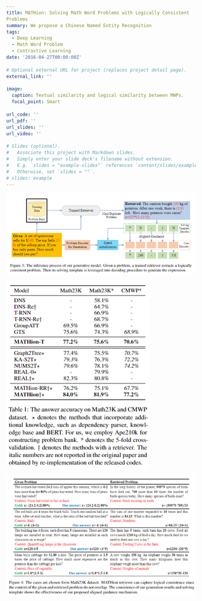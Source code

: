 ```yaml
---
title: MATHion: Solving Math Word Problems with Logically Consistent
Problems
summary: We propose a Chinese Named Entity Recognition 
tags:
  - Deep Learning
  - Math Word Problem
  - Contrastive Learning
date: '2016-04-27T00:00:00Z'

# Optional external URL for project (replaces project detail page).
external_link: ''

image:
  caption: Textual similarity and logical similarity between MWPs.
  focal_point: Smart

url_code: ''
url_pdf: ''
url_slides: ''
url_video: ''

# Slides (optional).
#   Associate this project with Markdown slides.
#   Simply enter your slide deck's filename without extension.
#   E.g. `slides = "example-slides"` references `content/slides/example-slides.md`.
#   Otherwise, set `slides = ""`.
# slides: example
---
```


![Model Framework](model.png)

![Experimental Results](results.png)

![Case Study](case.png)

